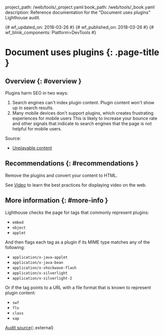 project_path: /web/tools/_project.yaml
book_path: /web/tools/_book.yaml
description: Reference documentation for the "Document uses plugins" Lighthouse audit.

{# wf_updated_on: 2018-03-26 #}
{# wf_published_on: 2018-03-26 #}
{# wf_blink_components: Platform>DevTools #}

# Document uses plugins  {: .page-title }

## Overview {: #overview }

Plugins harm SEO in two ways:

1. Search engines can't index plugin content. Plugin content won't show up in search results.
2. Many mobile devices don't support plugins, which creates frustrating experiences for
   mobile users This is likely to increase your bounce rate and other signals that indicate to
   search engines that the page is not helpful for mobile users.

Source:

* [Unplayable content](/search/mobile-sites/mobile-seo/common-mistakes#unplayable-content)

## Recommendations {: #recommendations }

Remove the plugins and convert your content to HTML.

See [Video](/web/fundamentals/media/video) to learn the best practices for displaying video on
the web.

## More information {: #more-info }

Lighthouse checks the page for tags that commonly represent plugins:

* `embed`
* `object`
* `applet`

And then flags each tag as a plugin if its MIME type matches any of the following:

* `application/x-java-applet`
* `application/x-java-bean`
* `application/x-shockwave-flash`
* `application/x-silverlight`
* `application/x-silverlight-2`

Or if the tag points to a URL with a file format that is known to represent plugin content:

* `swf`
* `flv`
* `class`
* `xap`

[Audit source][src]{:.external}

[src]: https://github.com/GoogleChrome/lighthouse/blob/master/lighthouse-core/audits/seo/plugins.js
